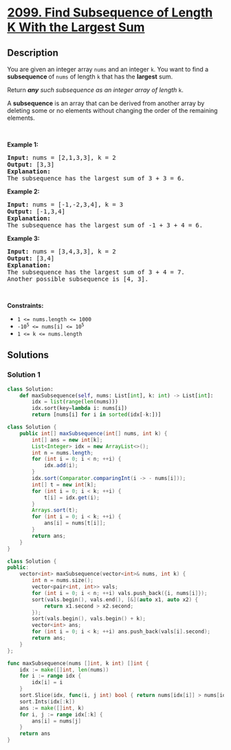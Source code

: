 # [2099. Find Subsequence of Length K With the Largest Sum](https://leetcode.com/problems/find-subsequence-of-length-k-with-the-largest-sum)


## Description

<p>You are given an integer array <code>nums</code> and an integer <code>k</code>. You want to find a <strong>subsequence </strong>of <code>nums</code> of length <code>k</code> that has the <strong>largest</strong> sum.</p>

<p>Return<em> </em><em><strong>any</strong> such subsequence as an integer array of length </em><code>k</code>.</p>

<p>A <strong>subsequence</strong> is an array that can be derived from another array by deleting some or no elements without changing the order of the remaining elements.</p>

<p>&nbsp;</p>
<p><strong class="example">Example 1:</strong></p>

<pre>
<strong>Input:</strong> nums = [2,1,3,3], k = 2
<strong>Output:</strong> [3,3]
<strong>Explanation:</strong>
The subsequence has the largest sum of 3 + 3 = 6.</pre>

<p><strong class="example">Example 2:</strong></p>

<pre>
<strong>Input:</strong> nums = [-1,-2,3,4], k = 3
<strong>Output:</strong> [-1,3,4]
<strong>Explanation:</strong> 
The subsequence has the largest sum of -1 + 3 + 4 = 6.
</pre>

<p><strong class="example">Example 3:</strong></p>

<pre>
<strong>Input:</strong> nums = [3,4,3,3], k = 2
<strong>Output:</strong> [3,4]
<strong>Explanation:</strong>
The subsequence has the largest sum of 3 + 4 = 7. 
Another possible subsequence is [4, 3].
</pre>

<p>&nbsp;</p>
<p><strong>Constraints:</strong></p>

<ul>
	<li><code>1 &lt;= nums.length &lt;= 1000</code></li>
	<li><code>-10<sup>5</sup>&nbsp;&lt;= nums[i] &lt;= 10<sup>5</sup></code></li>
	<li><code>1 &lt;= k &lt;= nums.length</code></li>
</ul>

## Solutions

### Solution 1

<!-- tabs:start -->

```python
class Solution:
    def maxSubsequence(self, nums: List[int], k: int) -> List[int]:
        idx = list(range(len(nums)))
        idx.sort(key=lambda i: nums[i])
        return [nums[i] for i in sorted(idx[-k:])]
```

```java
class Solution {
    public int[] maxSubsequence(int[] nums, int k) {
        int[] ans = new int[k];
        List<Integer> idx = new ArrayList<>();
        int n = nums.length;
        for (int i = 0; i < n; ++i) {
            idx.add(i);
        }
        idx.sort(Comparator.comparingInt(i -> - nums[i]));
        int[] t = new int[k];
        for (int i = 0; i < k; ++i) {
            t[i] = idx.get(i);
        }
        Arrays.sort(t);
        for (int i = 0; i < k; ++i) {
            ans[i] = nums[t[i]];
        }
        return ans;
    }
}
```

```cpp
class Solution {
public:
    vector<int> maxSubsequence(vector<int>& nums, int k) {
        int n = nums.size();
        vector<pair<int, int>> vals;
        for (int i = 0; i < n; ++i) vals.push_back({i, nums[i]});
        sort(vals.begin(), vals.end(), [&](auto x1, auto x2) {
            return x1.second > x2.second;
        });
        sort(vals.begin(), vals.begin() + k);
        vector<int> ans;
        for (int i = 0; i < k; ++i) ans.push_back(vals[i].second);
        return ans;
    }
};
```

```go
func maxSubsequence(nums []int, k int) []int {
	idx := make([]int, len(nums))
	for i := range idx {
		idx[i] = i
	}
	sort.Slice(idx, func(i, j int) bool { return nums[idx[i]] > nums[idx[j]] })
	sort.Ints(idx[:k])
	ans := make([]int, k)
	for i, j := range idx[:k] {
		ans[i] = nums[j]
	}
	return ans
}
```

<!-- tabs:end -->

<!-- end -->
